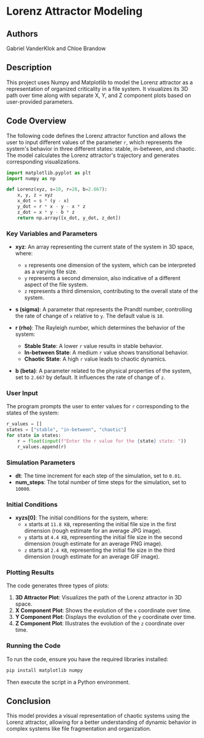 # Lorenz Attractor Modeling

## Authors
Gabriel VanderKlok and Chloe Brandow

## Description
This project uses Numpy and Matplotlib to model the Lorenz attractor as a representation of organized criticality in a file system. It visualizes its 3D path over time along with separate X, Y, and Z component plots based on user-provided parameters.

## Code Overview

The following code defines the Lorenz attractor function and allows the user to input different values of the parameter `r`, which represents the system's behavior in three different states: stable, in-between, and chaotic. The model calculates the Lorenz attractor's trajectory and generates corresponding visualizations.

```python
import matplotlib.pyplot as plt
import numpy as np

def Lorenz(xyz, s=10, r=28, b=2.667):
    x, y, z = xyz
    x_dot = s * (y - x)
    y_dot = r * x - y - x * z
    z_dot = x * y - b * z
    return np.array([x_dot, y_dot, z_dot])
```

### Key Variables and Parameters
- **xyz**: An array representing the current state of the system in 3D space, where:
  - `x` represents one dimension of the system, which can be interpreted as a varying file size.
  - `y` represents a second dimension, also indicative of a different aspect of the file system.
  - `z` represents a third dimension, contributing to the overall state of the system.
  
- **s (sigma)**: A parameter that represents the Prandtl number, controlling the rate of change of `x` relative to `y`. The default value is `10`.

- **r (rho)**: The Rayleigh number, which determines the behavior of the system:
  - **Stable State**: A lower `r` value results in stable behavior.
  - **In-between State**: A medium `r` value shows transitional behavior.
  - **Chaotic State**: A high `r` value leads to chaotic dynamics.

- **b (beta)**: A parameter related to the physical properties of the system, set to `2.667` by default. It influences the rate of change of `z`.

### User Input
The program prompts the user to enter values for `r` corresponding to the states of the system:
```python
r_values = []
states = ["stable", "in-between", "chaotic"]
for state in states:
    r = float(input(f"Enter the r value for the {state} state: "))
    r_values.append(r)
```

### Simulation Parameters
- **dt**: The time increment for each step of the simulation, set to `0.01`.
- **num_steps**: The total number of time steps for the simulation, set to `10000`.


### Initial Conditions
- **xyzs[0]**: The initial conditions for the system, where:
  - `x` starts at `11.8 KB`, representing the initial file size in the first dimension (rough estimate for an average JPG image).
  - `y` starts at `4.4 KB`, representing the initial file size in the second dimension (rough estimate for an average PNG image).
  - `z` starts at `2.4 KB`, representing the initial file size in the third dimension (rough estimate for an average GIF image).

### Plotting Results
The code generates three types of plots:
1. **3D Attractor Plot**: Visualizes the path of the Lorenz attractor in 3D space.
2. **X Component Plot**: Shows the evolution of the `x` coordinate over time.
3. **Y Component Plot**: Displays the evolution of the `y` coordinate over time.
4. **Z Component Plot**: Illustrates the evolution of the `z` coordinate over time.

### Running the Code
To run the code, ensure you have the required libraries installed:
```bash
pip install matplotlib numpy
```
Then execute the script in a Python environment.

## Conclusion
This model provides a visual representation of chaotic systems using the Lorenz attractor, allowing for a better understanding of dynamic behavior in complex systems like file fragmentation and organization.
